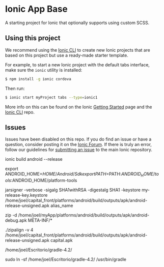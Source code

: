 Ionic App Base
==============

A starting project for Ionic that optionally supports using custom SCSS.

## Using this project

We recommend using the [Ionic CLI](https://github.com/ionic-team/ionic-cli) to create new Ionic projects that are based on this project but use a ready-made starter template.

For example, to start a new Ionic project with the default tabs interface, make sure the `ionic` utility is installed:

```bash
$ npm install -g ionic cordova
```

Then run:

```bash
$ ionic start myProject tabs --type=ionic1
```

More info on this can be found on the Ionic [Getting Started](https://ionicframework.com/getting-started) page and the [Ionic CLI](https://github.com/ionic-team/ionic-cli) repo.

## Issues

Issues have been disabled on this repo. If you do find an issue or have a question, consider posting it on the [Ionic Forum](https://forum.ionicframework.com/). If there is truly an error, follow our guidelines for [submitting an issue](https://ionicframework.com/submit-issue/) to the main Ionic repository.




ionic build android --release


export ANDROID_HOME=$HOME/Android/Sdk
export PATH=$PATH:$ANDROID_HOME/tools:$ANDROID_HOME/platform-tools

jarsigner -verbose -sigalg SHA1withRSA -digestalg SHA1 -keystore my-release-key.keystore /home/joel/capital_front/platforms/android/build/outputs/apk/android-release-unsigned.apk alias_name

zip -d /home/joel/myApp/platforms/android/build/outputs/apk/android-debug.apk  META-INF/\*

./zipalign -v 4 /home/joel/capital_front/platforms/android/build/outputs/apk/android-release-unsigned.apk capital.apk

/home/joel/Escritorio/gradle-4.2/

sudo ln -sf /home/joel/Escritorio/gradle-4.2/ /usr/bin/gradle